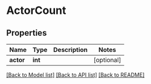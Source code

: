 # ActorCount

## Properties
Name | Type | Description | Notes
------------ | ------------- | ------------- | -------------
**actor** | **int** |  | [optional] 

[[Back to Model list]](../README.md#documentation-for-models) [[Back to API list]](../README.md#documentation-for-api-endpoints) [[Back to README]](../README.md)


